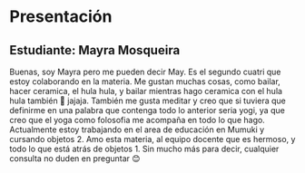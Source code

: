 # Presentación

## Estudiante: Mayra Mosqueira

Buenas, soy Mayra pero me pueden decir May. Es el segundo cuatri que estoy colaborando en la materia.
Me gustan muchas cosas, como bailar, hacer ceramica, el hula hula, y bailar mientras hago ceramica con el hula hula también :eyes: jajaja. También me gusta meditar y creo que si tuviera que definirme en una palabra que contenga todo lo anterior seria yogi, ya que creo que el yoga como folosofia me acompaña en todo lo que hago.
Actualmente estoy trabajando en el area de educación en Mumuki y cursando objetos 2.
Amo esta materia, al equipo docente que es hermoso, y todo lo que está atrás de objetos 1.
Sin mucho más para decir, cualquier consulta no duden en preguntar :blush:
